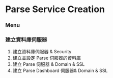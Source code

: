 # Parse Service Creation

### Menu

### 建立資料庫伺服器

1. 建立資料庫伺服器 & Security
2. 建立並設定 Parse 伺服器的資料庫
3. 建立 Parse 伺服器 & Domain & SSL
4. 建立 Parse Dashboard 伺服器& Domain & SSL



